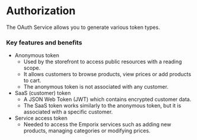 # Authorization

The OAuth Service allows you to generate various token types.

### Key features and benefits

* Anonymous token
    * Used by the storefront to access public resources with a reading scope. 
    * It allows customers to browse products, view prices or add products to cart.
    * The anonymous token is not associated with any customer.
* SaaS (customer) token
    * A JSON Web Token (JWT) which contains encrypted customer data. 
    * The SaaS token works similarly to the anonymous token, but it is associated with a specific customer. 
* Service access token
    * Needed to access the Emporix services such as adding new products, managing categories or modifying prices.